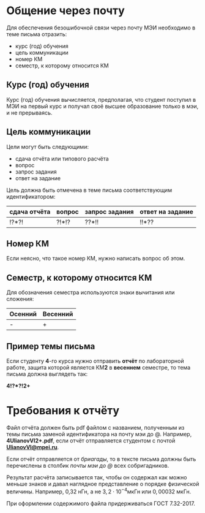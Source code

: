 # Общение через почту 

Для обеспечения безошибочной связи через почту МЭИ необходимо в теме письма отразить:

* курс (год) обучения 
* цель коммуникации
* номер КМ
* семестр, к которому относится КМ

##  Курс (год) обучения
Курс (год) обучения вычисляется, предполагая, что студент поступил в МЭИ на первый курс и получал своё высшее образование только в мэи, и не прерываясь.

## Цель коммуникации 

Цели могут быть следующими:

* сдача отчёта или типового расчёта
* вопрос
* запрос задания
* ответ на задание

Цель должна быть отмечена в теме письма соответствующим идентификатором:

 | сдача отчёта | вопрос | запрос задания  | ответ на задание |
 |---|---|---|---|
| !?*?! | ?!*!? | ??*!! | !!*?? |

## Номер КМ

Если неясно, что такое номер КМ, нужно написать вопрос об этом. 

## Семестр, к которому относится КМ

Для обозначения семестра используются знаки вычитания или сложения:

| Осенний | Весенний |
|---|---|
| - | + |

 ## Пример темы письма


 Если студенту **4**-го курса  нужно отправить **отчёт** по лабораторной работе, защита которой является КМ**2** в **весеннем** семестре, то тема письма должна выглядеть так:

**4!?*?!2+**


# Требования к отчёту

Файл отчёта должен быть pdf файлом с названием, полученным из темы письма заменой идентификатора на почту мэи до @. 
Например, **4UlianovVI2+.pdf**, если отчёт отправляется студентом с почтой **UlianovVI@mpei.ru**.

Если отчёт отправляется от *бриагады*, то в тексте письма должны быть перечислены в столбик *почты мэи до @* всех собригадников.


Результат расчёта записывается так, чтобы он содержал как можно меньше знаков и давал наглядное представление о порядке физической величины. Например, 0,32 нГн, а не $3,2\cdot10^{-4}\text{мкГн}$ или $0,00032\text{ мкГн}$.

При оформлении содержимого файла придерживаться ГОСТ 7.32-2017.
